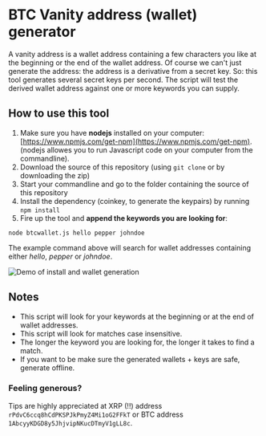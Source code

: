 # BTC Vanity address (wallet) generator

A vanity address is a wallet address containing a few characters you like at the beginning or the end of the wallet address. Of course we can't just generate the address: the address is a derivative from a secret key. So: this tool generates several secret keys per second. The script will test the derived wallet address against one or more keywords you can supply.

## How to use this tool

1. Make sure you have **nodejs** installed on your computer:
[https://www.npmjs.com/get-npm](https://www.npmjs.com/get-npm).
(nodejs allowes you to run Javascript code on your computer from the commandline).
2. Download the source of this repository (using `git clone` or by downloading the zip)
3. Start your commandline and go to the folder containing the source of this repository
4. Install the dependency (coinkey, to generate the keypairs) by running `npm install`
5. Fire up the tool and **append the keywords you are looking for**:
```
node btcwallet.js hello pepper johndoe
```

The example command above will search for wallet addresses containing either _hello_, _pepper_ or _johndoe_.

![Demo of install and wallet generation](https://i6lqj7r.dlvr.cloud/4.gif)

## Notes

- This script will look for your keywords at the beginning or at the end of wallet addresses.
- This script will look for matches case insensitive.
- The longer the keyword you are looking for, the longer it takes to find a match.
- If you want to be make sure the generated wallets + keys are safe, generate offline.

### Feeling generous?

Tips are highly appreciated at XRP (!!) address `rPdvC6ccq8hCdPKSPJkPmyZ4Mi1oG2FFkT` or BTC address `1AbcyyKDGD8y5JhjvipNKucDTmyV1gLL8c`.